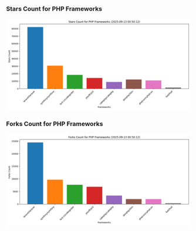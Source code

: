 ### Stars Count for PHP Frameworks

![Stars Chart](./archive/charts/20250913005012_stars_count.png)

### Forks Count for PHP Frameworks

![Forks Chart](./archive/charts/20250913005012_forks_count.png)

